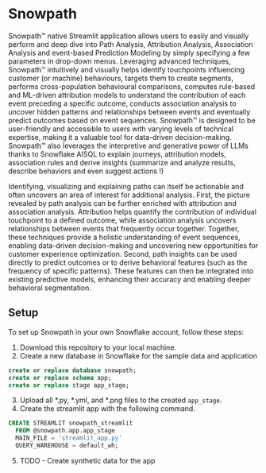 # Snowpath

Snowpath™ native Streamlit application allows users to easily and visually perform and deep dive into Path Analysis, Attribution Analysis, Association Analysis and event-based Prediction Modeling by simply specifying a few parameters in drop-down menus. Leveraging advanced techniques, Snowpath™ intuitively and visually helps identify touchpoints influencing customer (or machine) behaviours, targets them to create segments, performs cross-population behavioural comparisons, computes rule-based and ML-driven attribution models to understand the contribution of each event preceding a specific outcome, conducts association analysis to uncover hidden patterns and relationships between events and eventually predict outcomes based on event sequences. Snowpath™ is designed to be user-friendly and accessible to users with varying levels of technical expertise, making it a valuable tool for data-driven decision-making. Snowpath™ also leverages the interpretive and generative power of LLMs thanks to Snowflake AISQL to explain journeys, attribution models,  association rules and derive insights (summarize and analyze results, describe behaviors and even suggest actions !)

Identifying, visualizing and explaining paths can itself be actionable and often uncovers an area of interest for additional analysis. First, the picture revealed by path analysis can be further enriched with attribution and association analysis. Attribution helps quantify the contribution of individual touchpoint to a defined outcome, while association analysis uncovers relationships between events that frequently occur together. Together, these techniques provide a holistic understanding of event sequences, enabling data-driven decision-making and uncovering new opportunities for customer experience optimization. Second, path insights can be used directly to predict outcomes or to derive behavioral features (such as the frequency of specific patterns). These features can then be integrated into existing predictive models, enhancing their accuracy and enabling deeper behavioral segmentation. 

## Setup

To set up Snowpath in your own Snowflake account, follow these steps:

1. Download this repository to your local machine.
2. Create a new database in Snowflake for the sample data and application
```sql
create or replace database snowpath;
create or replace schema app;
create or replace stage app_stage;
```
3. Upload all *.py, *.yml, and *.png files to the created `app_stage`.
4. Create the streamlit app with the following command.
```sql
CREATE STREAMLIT snowpath_streamlit
  FROM @snowpath.app.app_stage
  MAIN_FILE = 'streamlit_app.py'
  QUERY_WAREHOUSE = default_wh;
```
5. TODO - Create synthetic data for the app
